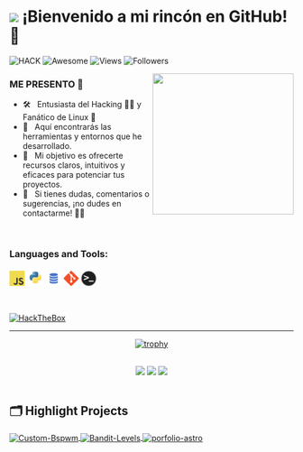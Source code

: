 <h1><img src="https://emojis.slackmojis.com/emojis/images/1531849430/4246/blob-sunglasses.gif?1531849430" width="30"/> ¡Bienvenido a mi rincón en GitHub! 🚀</h1>

![HACK](https://img.shields.io/badge/Hack-The%20Planet-black)
![Awesome](https://awesome.re/badge.svg)
![Views](https://komarev.com/ghpvc/?username=thebhacker&label=Profile%20views&color=0e75b6&style=flat)
![Followers](https://img.shields.io/github/followers/theBhacker?style=flat&logo=github)
<br>

<img align="right" height="250" width="250" alt="" src="https://media0.giphy.com/media/v1.Y2lkPTc5MGI3NjExdmRtcmpqMmNtdmd0emJrZWpxdHprcmc5bjM5M2h4Z2gyeXdveWh4YiZlcD12MV9pbnRlcm5naWZfYnlfaWQmY3Q9Zw/25Itcrcuwkyq3ohubJ/giphy.gif" 
      alt="Animación Hacking" width="250">
      
### ME PRESENTO 👋

- 🛠 &nbsp; Entusiasta del Hacking 👨‍💻 y Fanático de Linux 🐧
- 🚀 &nbsp; Aquí encontrarás las herramientas y entornos que he desarrollado.
- 🎯 &nbsp; Mi objetivo es ofrecerte recursos claros, intuitivos y eficaces para potenciar tus proyectos.
- 💬 &nbsp; Si tienes dudas, comentarios o sugerencias, ¡no dudes en contactarme! 💬✨



<br>

### Languages and Tools:

<code><img height="27" src="https://raw.githubusercontent.com/github/explore/80688e429a7d4ef2fca1e82350fe8e3517d3494d/topics/javascript/javascript.png" alt="javascript"></code>
<code><img height="30" src="https://raw.githubusercontent.com/github/explore/80688e429a7d4ef2fca1e82350fe8e3517d3494d/topics/python/python.png" alt="python"></code>
<code><img height="27" src="https://raw.githubusercontent.com/github/explore/80688e429a7d4ef2fca1e82350fe8e3517d3494d/topics/sql/sql.png" alt="sql"></code>
<code><img height="27" src="https://raw.githubusercontent.com/devicons/devicon/master/icons/git/git-original.svg" alt="git"></code>
<code><img height="27" src="https://raw.githubusercontent.com/github/explore/80688e429a7d4ef2fca1e82350fe8e3517d3494d/topics/terminal/terminal.png" alt="terminal"></code>

<br>

<a href="https://app.hackthebox.com/users/2053534"><img src="https://www.hackthebox.com/badge/image/2053534" alt="HackTheBox"></a>

<hr>



<div align = center>

[![trophy](https://github-profile-trophy.vercel.app/?username=thebhacker&theme=dracula&no-frame=true&align=center)](https://github.com/ryo-ma/github-profile-trophy)

</div>
<br>


<div align = center>

 <img height="180em" src="https://github-readme-stats.vercel.app/api?username=thebhacker&show_icons=true&title_color=fff&icon_color=79ff97&text_color=9f9f9f&bg_color=151515"/>

 <img height="180em" src="https://github-readme-stats.vercel.app/api/top-langs/?username=thebhacker&show_icons=true&title_color=fff&icon_color=79ff97&text_color=9f9f9f&bg_color=151515&hide_border=true&layout=compact&langs_count=8"/>

 <img height="180em" src="https://github-readme-streak-stats.herokuapp.com/?user=thebhacker&show_icons=true&title_color=fff&icon_color=79ff97&text_color=9f9f9f&bg_color=151515&hide_border=true"/>
 
</div>

<br>

## 🗂️ Highlight Projects

<a href="https://github.com/theBhacker/Custom-Bspwm">
  <img align="center" src="https://github-readme-stats.vercel.app/api/pin/?username=thebhacker&repo=Custom-Bspwm&show_icons=true&line_height=27&title_color=6aa6f8&text_color=8a919a&icon_color=6aa6f8&bg_color=22272e" alt="Custom-Bspwm" />
</a>

<a href="https://github.com/theBhacker/Bandit-Levels">
  <img align="center" src="https://github-readme-stats.vercel.app/api/pin/?username=thebhacker&repo=Bandit-Levels&show_icons=true&line_height=27&title_color=6aa6f8&text_color=8a919a&icon_color=6aa6f8&bg_color=22272e" alt="Bandit-Levels" />
</a>

<a href="https://github.com/theBhacker/porfolio-astro">
  <img align="center" src="https://github-readme-stats.vercel.app/api/pin/?username=thebhacker&repo=porfolio-astro&show_icons=true&line_height=27&title_color=6aa6f8&text_color=8a919a&icon_color=6aa6f8&bg_color=22272e" alt="porfolio-astro" />
</a>
